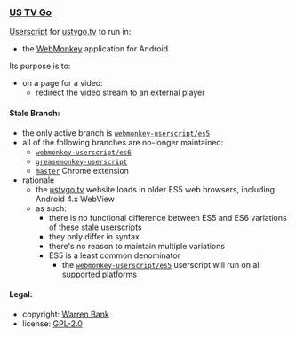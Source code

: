 ### [US TV Go](https://github.com/warren-bank/crx-US-TV-Go/tree/webmonkey-userscript/es6)

[Userscript](https://github.com/warren-bank/crx-US-TV-Go/raw/webmonkey-userscript/es6/webmonkey-userscript/US-TV-Go.user.js) for [ustvgo.tv](https://ustvgo.tv/) to run in:
* the [WebMonkey](https://github.com/warren-bank/Android-WebMonkey) application for Android

Its purpose is to:
* on a page for a video:
  - redirect the video stream to an external player

#### Stale Branch:

* the only active branch is [`webmonkey-userscript/es5`](https://github.com/warren-bank/crx-US-TV-Go/tree/webmonkey-userscript/es5)
* all of the following branches are no-longer maintained:
  - [`webmonkey-userscript/es6`](https://github.com/warren-bank/crx-US-TV-Go/tree/webmonkey-userscript/es6)
  - [`greasemonkey-userscript`](https://github.com/warren-bank/crx-US-TV-Go/tree/greasemonkey-userscript)
  - [`master`](https://github.com/warren-bank/crx-US-TV-Go/tree/master) Chrome extension
* rationale
  - the [ustvgo.tv](https://ustvgo.tv/) website loads in older ES5 web browsers, including Android 4.x WebView
  - as such:
    * there is no functional difference between ES5 and ES6 variations of these stale userscripts
    * they only differ in syntax
    * there's no reason to maintain multiple variations
    * ES5 is a least common denominator
      - the [`webmonkey-userscript/es5`](https://github.com/warren-bank/crx-US-TV-Go/tree/webmonkey-userscript/es5) userscript will run on all supported platforms

#### Legal:

* copyright: [Warren Bank](https://github.com/warren-bank)
* license: [GPL-2.0](https://www.gnu.org/licenses/old-licenses/gpl-2.0.txt)
